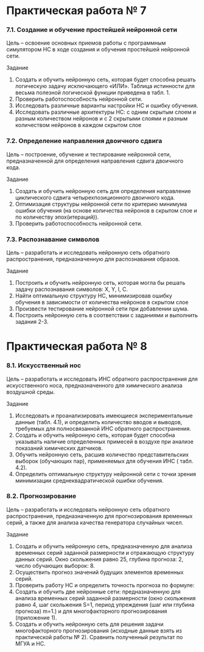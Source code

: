 # Практическая работа № 7

### 7.1. Создание и обучение простейшей нейронной сети

Цель – освоение основных приемов работы с программным симулятором НС в ходе создания и обучения простейшей нейронной
сети.

Задание

1. Создать и обучить нейронную сеть, которая будет способна решать логическую задачу исключающего «ИЛИ». Таблица
   истинности для весьма полезной логической функции приведена в табл. 1.
2. Проверить работоспособность нейронной сети.
3. Исследовать различные варианты настройки НС и ошибку обучения.
4. Исследовать различные архитектуры НС: с одним скрытым слоем и разным количеством нейронов и с 2 скрытыми слоями и
   разным количеством нейронов в каждом скрытом слое

### 7.2. Определение направления двоичного сдвига

Цель – построение, обучение и тестирование нейронной сети, предназначенной для определения направления сдвига двоичного
кода.

Задание

1. Создать и обучить нейронную сеть для определения направление циклического сдвига четырехпозиционного двоичного кода.
2. Оптимизация структуры нейронной сети по критерию минимума ошибки обучения (на основе количества нейронов в скрытом
   слое и по количеству эпох(итераций)).
3. Проверить работоспособность нейронной сети.

### 7.3. Распознавание символов

Цель – разработать и исследовать нейронную сеть обратного распространения, предназначенную для распознавания образов.

Задание

1. Построить и обучить нейронную сеть, которая могла бы решать задачу распознавания символов: X, Y, I, C.
2. Найти оптимальную структуру НС, минимизировав ошибку обучения в зависимости от количества нейронов в скрытом слое
3. Произвести тестирование нейронной сети при добавлении шума.
4. Построить нейронную сеть в соответствии с заданиями и выполнить задания 2-3.

# Практическая работа № 8

### 8.1. Искусственный нос

Цель – разработать и исследовать ИНС обратного распространения для искусственного носа, предназначенного для химического
анализа воздушной среды.

Задание

1. Исследовать и проанализировать имеющиеся экспериментальные данные (табл. 4.1), и определить количество вводов и
   выводов, требуемых для полносвязанной ИНС обратного распространения.
2. Создать и обучить нейронную сеть, которая будет способна указывать наличие определенных примесей в воздухе при
   анализе показаний химических датчиков.
3. Обучить нейронную сеть, расшив количество представительских выборок (обучающих пар), применяемых для обучения ИНС (
   табл. 4.2).
4. Определить оптимальную структуру нейронной сети с точки зрения минимизации среднеквадратической ошибки обучения.

### 8.2. Прогнозирование

Цель – разработать и исследовать нейронную сеть обратного распространения, предназначенную для прогнозирования временных
серий, а также для анализа качества генератора случайных чисел.

Задание

1. Создать и обучить нейронную сеть, предназначенную для анализа временных серий заданной размерности и отражающую
   структуру данных серий. Окно скольжения равно 25, глубина прогноза: 2, число обучающих выборок: 8.
2. Осуществить прогноз значений будущих элементов временных серий.
3. Проверить работу НС и определить точность прогноза по формуле:
4. Создать и обучить две нейронные сети: предназначенную для анализа временных серий заданной размерности (окно
   скольжения равно 4, шаг скольжения S=1, период упреждения (шаг или глубина прогноза) m=1.) и для многофакторного
   прогнозирования (приложение 1).
5. Создать и обучить нейронную сеть для решения задачи многофакторного прогнозирования (исходные данные взять из
   практической работы № 2). Сравнить полученный результат по МГУА и НС.